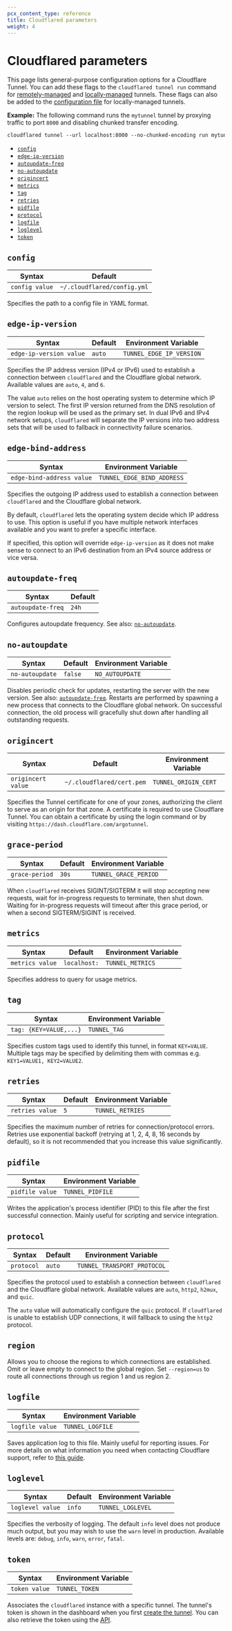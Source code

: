 ```yaml
---
pcx_content_type: reference
title: Cloudflared parameters
weight: 4
---
```


# Cloudflared parameters

This page lists general-purpose configuration options for a Cloudflare Tunnel. You can add these flags to the `cloudflared tunnel run` command for [remotely-managed](/cloudflare-one/connections/connect-apps/install-and-setup/tunnel-guide/remote/remote-management/) and [locally-managed](/cloudflare-one/connections/connect-apps/install-and-setup/tunnel-guide/local/local-management/) tunnels. These flags can also be added to the [configuration file](/cloudflare-one/connections/connect-apps/install-and-setup/tunnel-guide/local/local-management/configuration-file/) for locally-managed tunnels.

**Example:** The following command runs the `mytunnel` tunnel by proxying traffic to port `8000` and disabling chunked transfer encoding.

```txt
cloudflared tunnel --url localhost:8000 --no-chunked-encoding run mytunnel
```

- [`config`](#config)
- [`edge-ip-version`](#edge-ip-version)
- [`autoupdate-freq`](#autoupdate-freq)
- [`no-autoupdate`](#no-autoupdate)
- [`origincert`](#origincert)
- [`metrics`](#metrics)
- [`tag`](#tag)
- [`retries`](#retries)
- [`pidfile`](#pidfile)
- [`protocol`](#protocol)
- [`logfile`](#logfile)
- [`loglevel`](#loglevel)
- [`token`](#token)

## `config`

| Syntax         | Default                     |
| -------------- | --------------------------- |
| `config value` | `~/.cloudflared/config.yml` |

Specifies the path to a config file in YAML format.

## `edge-ip-version`

| Syntax         | Default                     | Environment Variable |
| -------------- | --------------------------- | -------------------- |
| `edge-ip-version value` | `auto` | `TUNNEL_EDGE_IP_VERSION` |

Specifies the IP address version (IPv4 or IPv6) used to establish a connection between `cloudflared` and the Cloudflare global network. Available values are `auto`, `4`, and `6`.

The value `auto` relies on the host operating system to determine which IP version to select. The first IP version returned from the DNS resolution of the region lookup will be used as the primary set. In dual IPv6 and IPv4 network setups, `cloudflared` will separate the IP versions into two address sets that will be used to fallback in connectivity failure scenarios.

## `edge-bind-address`

| Syntax         | Environment Variable |
| -------------- | -------------------- |
| `edge-bind-address value` | `TUNNEL_EDGE_BIND_ADDRESS` |

Specifies the outgoing IP address used to establish a connection between `cloudflared` and the Cloudflare global network.

By default, `cloudflared` lets the operating system decide which IP address to use. This option is useful if you have multiple network interfaces available and you want to prefer a specific interface.

If specified, this option will override `edge-ip-version` as it does not make sense to connect to an IPv6 destination from an IPv4 source address or vice versa.

## `autoupdate-freq`

| Syntax            | Default |
| ----------------- | ------- |
| `autoupdate-freq` | `24h`   |

Configures autoupdate frequency. See also: [`no-autoupdate`](#no-autoupdate).

## `no-autoupdate`

| Syntax          | Default | Environment Variable |
| --------------- | ------- | -------------------- |
| `no-autoupdate` | `false` | `NO_AUTOUPDATE`      |

Disables periodic check for updates, restarting the server with the new version. See also: [`autoupdate-freq`](#autoupdate-freq). Restarts are performed by spawning a new process that connects to the Cloudflare global network. On successful connection, the old process will gracefully shut down after handling all outstanding requests.

## `origincert`

| Syntax             | Default                   | Environment Variable |
| ------------------ | ------------------------- | -------------------- |
| `origincert value` | `~/.cloudflared/cert.pem` | `TUNNEL_ORIGIN_CERT` |

Specifies the Tunnel certificate for one of your zones, authorizing the client to serve as an origin for that zone. A certificate is required to use Cloudflare Tunnel. You can obtain a certificate by using the login command or by visiting `https://dash.cloudflare.com/argotunnel`.

## `grace-period`

| Syntax         | Default | Environment Variable  |
| -------------- | ------- | --------------------- |
| `grace-period` | `30s`   | `TUNNEL_GRACE_PERIOD` |

When `cloudflared` receives SIGINT/SIGTERM it will stop accepting new requests, wait for in-progress requests to terminate, then shut down. Waiting for in-progress requests will timeout after this grace period, or when a second SIGTERM/SIGINT is received.

## `metrics`

| Syntax          | Default      | Environment Variable |
| --------------- | ------------ | -------------------- |
| `metrics value` | `localhost:` | `TUNNEL_METRICS`     |

Specifies address to query for usage metrics.

## `tag`

| Syntax                 | Environment Variable |
| ---------------------- | -------------------- |
| `tag: {KEY=VALUE,...}` | `TUNNEL_TAG`         |

Specifies custom tags used to identify this tunnel, in format `KEY=VALUE`. Multiple tags may be specified by delimiting them with commas e.g. `KEY1=VALUE1, KEY2=VALUE2`.

## `retries`

| Syntax          | Default | Environment Variable |
| --------------- | ------- | -------------------- |
| `retries value` | `5`     | `TUNNEL_RETRIES`     |

Specifies the maximum number of retries for connection/protocol errors. Retries use exponential backoff (retrying at 1, 2, 4, 8, 16 seconds by default), so it is not recommended that you increase this value significantly.

## `pidfile`

| Syntax          | Environment Variable |
| --------------- | -------------------- |
| `pidfile value` | `TUNNEL_PIDFILE`     |

Writes the application's process identifier (PID) to this file after the first successful connection. Mainly useful for scripting and service integration.

## `protocol`

| Syntax     | Default | Environment Variable        |
| ---------- | ------- | --------------------------- |
| `protocol` | `auto`  | `TUNNEL_TRANSPORT_PROTOCOL` |

Specifies the protocol used to establish a connection between `cloudflared` and the Cloudflare global network. Available values are `auto`, `http2`, `h2mux`, and `quic`.

The `auto` value will automatically configure the `quic` protocol. If `cloudflared` is unable to establish UDP connections, it will fallback to using the `http2` protocol.

## `region`

Allows you to choose the regions to which connections are established. Omit or leave empty to connect to the global region. Set `--region=us` to route all connections through us region 1 and us region 2.

## `logfile`

| Syntax          | Environment Variable |
| --------------- | -------------------- |
| `logfile value` | `TUNNEL_LOGFILE`     |

Saves application log to this file. Mainly useful for reporting issues. For more details on what information you need when contacting Cloudflare support, refer to [this guide](/cloudflare-one/faq/cloudflare-tunnels-faq/).

## `loglevel`

| Syntax           | Default | Environment Variable |
| ---------------- | ------- | -------------------- |
| `loglevel value` | `info`  | `TUNNEL_LOGLEVEL`    |

Specifies the verbosity of logging. The default `info` level does not produce much output, but you may wish to use the `warn` level in production. Available levels are: `debug`, `info`, `warn`, `error`, `fatal`.

## `token`

| Syntax          | Environment Variable |
| --------------- | -------------------- |
| `token value`   | `TUNNEL_TOKEN`       |

Associates the `cloudflared` instance with a specific tunnel. The tunnel's token is shown in the dashboard when you first [create the tunnel](/cloudflare-one/connections/connect-apps/install-and-setup/tunnel-guide/remote/). You can also retrieve the token using the [API](/api/operations/cloudflare-tunnel-get-a-cloudflare-tunnel-token).
